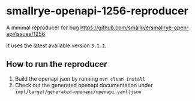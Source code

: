 # smallrye-openapi-1256-reproducer

A minimal reproducer for bug https://github.com/smallrye/smallrye-open-api/issues/1256

It uses the latest available version `3.1.2`.

## How to run the reproducer
1) Build the openapi.json by running `mvn clean install`
2) Check out the generated openapi documentation under `impl/target/generated-openapi/openapi.yaml|json`